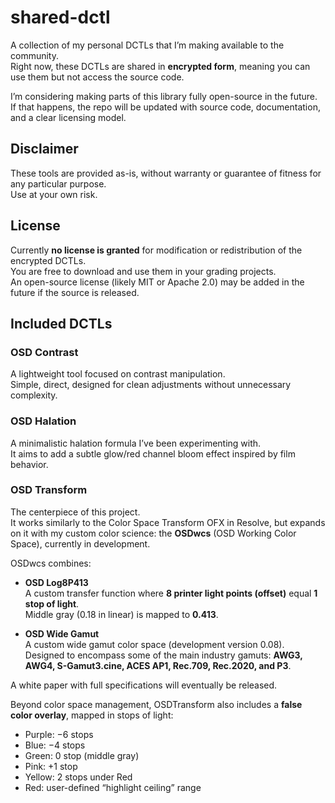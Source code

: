# shared-dctl

A collection of my personal DCTLs that I’m making available to the community.  
Right now, these DCTLs are shared in **encrypted form**, meaning you can use them but not access the source code.  

I’m considering making parts of this library fully open-source in the future.  
If that happens, the repo will be updated with source code, documentation, and a clear licensing model.



## Disclaimer
These tools are provided as-is, without warranty or guarantee of fitness for any particular purpose.  
Use at your own risk.



## License
Currently **no license is granted** for modification or redistribution of the encrypted DCTLs.  
You are free to download and use them in your grading projects.  
An open-source license (likely MIT or Apache 2.0) may be added in the future if the source is released.



## Included DCTLs

### **OSD Contrast**
A lightweight tool focused on contrast manipulation.  
Simple, direct, designed for clean adjustments without unnecessary complexity.

### **OSD Halation**
A minimalistic halation formula I’ve been experimenting with.  
It aims to add a subtle glow/red channel bloom effect inspired by film behavior.

### **OSD Transform**
The centerpiece of this project.  
It works similarly to the Color Space Transform OFX in Resolve, but expands on it with my custom color science: the **OSDwcs** (OSD Working Color Space), currently in development.  

OSDwcs combines:  

- **OSD Log8P413**  
  A custom transfer function where **8 printer light points (offset)** equal **1 stop of light**.  
  Middle gray (0.18 in linear) is mapped to **0.413**.  

- **OSD Wide Gamut**  
  A custom wide gamut color space (development version 0.08).  
  Designed to encompass some of the main industry gamuts: **AWG3, AWG4, S-Gamut3.cine, ACES AP1, Rec.709, Rec.2020, and P3**.  

A white paper with full specifications will eventually be released.

Beyond color space management, OSDTransform also includes a **false color overlay**, mapped in stops of light:  
- Purple: −6 stops  
- Blue: −4 stops  
- Green: 0 stop (middle gray)  
- Pink: +1 stop  
- Yellow: 2 stops under Red  
- Red: user-defined “highlight ceiling” range  